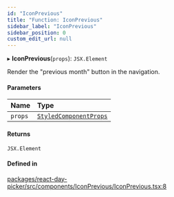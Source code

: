 ```yaml
---
id: "IconPrevious"
title: "Function: IconPrevious"
sidebar_label: "IconPrevious"
sidebar_position: 0
custom_edit_url: null
---
```


▸ **IconPrevious**(`props`): `JSX.Element`

Render the "previous month" button in the navigation.

#### Parameters

| Name | Type |
| :------ | :------ |
| `props` | [`StyledComponentProps`](../types/StyledComponentProps) |

#### Returns

`JSX.Element`

#### Defined in

[packages/react-day-picker/src/components/IconPrevious/IconPrevious.tsx:8](https://github.com/gpbl/react-day-picker/blob/0df406c0/packages/react-day-picker/src/components/IconPrevious/IconPrevious.tsx#L8)
